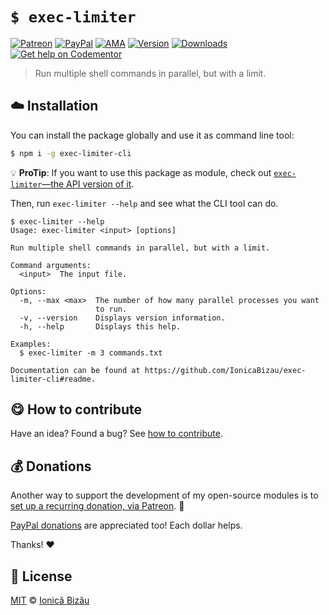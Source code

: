 
# `$ exec-limiter`

 [![Patreon](https://img.shields.io/badge/Support%20me%20on-Patreon-%23e6461a.svg)][patreon] [![PayPal](https://img.shields.io/badge/%24-paypal-f39c12.svg)][paypal-donations] [![AMA](https://img.shields.io/badge/ask%20me-anything-1abc9c.svg)](https://github.com/IonicaBizau/ama) [![Version](https://img.shields.io/npm/v/exec-limiter-cli.svg)](https://www.npmjs.com/package/exec-limiter-cli) [![Downloads](https://img.shields.io/npm/dt/exec-limiter-cli.svg)](https://www.npmjs.com/package/exec-limiter-cli) [![Get help on Codementor](https://cdn.codementor.io/badges/get_help_github.svg)](https://www.codementor.io/johnnyb?utm_source=github&utm_medium=button&utm_term=johnnyb&utm_campaign=github)

> Run multiple shell commands in parallel, but with a limit.

## :cloud: Installation

You can install the package globally and use it as command line tool:


```sh
$ npm i -g exec-limiter-cli
```

:bulb: **ProTip**: If you want to use this package as module, check out [`exec-limiter`—the API version of it](http://github.com/IonicaBizau/exec-limiter).


Then, run `exec-limiter --help` and see what the CLI tool can do.


```
$ exec-limiter --help
Usage: exec-limiter <input> [options]

Run multiple shell commands in parallel, but with a limit.

Command arguments:
  <input>  The input file.

Options:
  -m, --max <max>  The number of how many parallel processes you want
                   to run.
  -v, --version    Displays version information.
  -h, --help       Displays this help.

Examples:
  $ exec-limiter -m 3 commands.txt

Documentation can be found at https://github.com/IonicaBizau/exec-limiter-cli#readme.
```

## :yum: How to contribute
Have an idea? Found a bug? See [how to contribute][contributing].


## :moneybag: Donations

Another way to support the development of my open-source modules is
to [set up a recurring donation, via Patreon][patreon]. :rocket:

[PayPal donations][paypal-donations] are appreciated too! Each dollar helps.

Thanks! :heart:


## :scroll: License

[MIT][license] © [Ionică Bizău][website]

[patreon]: https://www.patreon.com/ionicabizau
[paypal-donations]: https://www.paypal.com/cgi-bin/webscr?cmd=_s-xclick&hosted_button_id=RVXDDLKKLQRJW
[donate-now]: http://i.imgur.com/6cMbHOC.png

[license]: http://showalicense.com/?fullname=Ionic%C4%83%20Biz%C4%83u%20%3Cbizauionica%40gmail.com%3E%20(https%3A%2F%2Fionicabizau.net)&year=2017#license-mit
[website]: https://ionicabizau.net
[contributing]: /CONTRIBUTING.md
[docs]: /DOCUMENTATION.md
